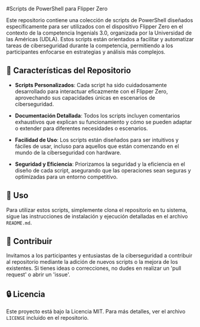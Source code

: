 #Scripts de PowerShell para Flipper Zero

Este repositorio contiene una colección de scripts de PowerShell diseñados específicamente para ser utilizados con el dispositivo Flipper Zero en el contexto de la competencia Ingenials 3.0, organizada por la Universidad de las Américas (UDLA). Estos scripts están orientados a facilitar y automatizar tareas de ciberseguridad durante la competencia, permitiendo a los participantes enfocarse en estrategias y análisis más complejos.

## 📜 Características del Repositorio

- **Scripts Personalizados**: Cada script ha sido cuidadosamente desarrollado para interactuar eficazmente con el Flipper Zero, aprovechando sus capacidades únicas en escenarios de ciberseguridad.

- **Documentación Detallada**: Todos los scripts incluyen comentarios exhaustivos que explican su funcionamiento y cómo se pueden adaptar o extender para diferentes necesidades o escenarios.

- **Facilidad de Uso**: Los scripts están diseñados para ser intuitivos y fáciles de usar, incluso para aquellos que están comenzando en el mundo de la ciberseguridad con hardware.

- **Seguridad y Eficiencia**: Priorizamos la seguridad y la eficiencia en el diseño de cada script, asegurando que las operaciones sean seguras y optimizadas para un entorno competitivo.

## 🚀 Uso

Para utilizar estos scripts, simplemente clona el repositorio en tu sistema, sigue las instrucciones de instalación y ejecución detalladas en el archivo `README.md`.

## 🤝 Contribuir

Invitamos a los participantes y entusiastas de la ciberseguridad a contribuir al repositorio mediante la adición de nuevos scripts o la mejora de los existentes. Si tienes ideas o correcciones, no dudes en realizar un 'pull request' o abrir un 'issue'.

## 🔒 Licencia

Este proyecto está bajo la Licencia MIT. Para más detalles, ver el archivo `LICENSE` incluido en el repositorio.

